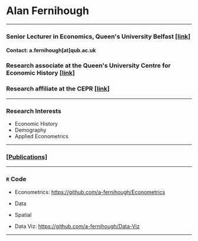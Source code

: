# Alan Fernihough

***

### Senior Lecturer in Economics, Queen's University Belfast [[link]](https://pure.qub.ac.uk/en/persons/alan-fernihough/)
#### Contact: a.fernihough[at]qub.ac.uk

### Research associate at the Queen's University Centre for Economic History [[link]](http://www.quceh.org.uk/research-associates.html)
### Research affiliate at the CEPR [[link]](https://portal.cepr.org/users/afernihoughqubacuk)

***

### Research Interests
* Economic History
* Demography
* Applied Econometrics

***

### [[Publications]](https://a-fernihough.github.io/bibliography.html)

***

### `R` Code

* Econometrics: https://github.com/a-fernihough/Econometrics

* Data

* Spatial

* Data Viz: https://github.com/a-fernihough/Data-Viz

***

